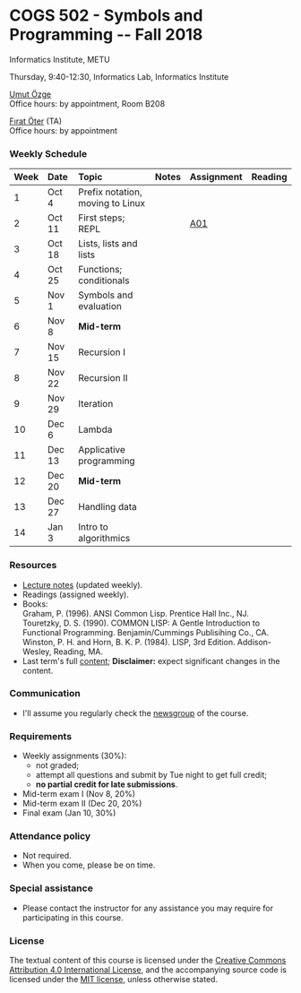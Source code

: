 # COGS 502 - Symbols and Programming -- Fall 2018
Informatics Institute, METU

Thursday, 9:40-12:30, Informatics Lab, Informatics Institute

[Umut Özge](https://umutozge.github.io)   
Office hours: by appointment, Room B208

[Fırat Öter](mailto:foter@metu.edu.tr) (TA)  
Office hours: by appointment  

### Weekly Schedule

|Week| Date   | Topic | Notes | Assignment | Reading
:---|:---|:---|:---|:---|:--- 
1   | Oct 4  | Prefix notation, moving to Linux | 
2   | Oct 11 | First steps; REPL |  | [A01](assignments/cogs502-assignment-01.pdf)| 
3   | Oct 18 | Lists, lists and lists |  | <!---[A02](assignments/cogs502-assignment-02.pdf)--> | 
4   | Oct 25 | Functions; conditionals |  |<!---[A03](assignments/cogs502-assignment-03.pdf)--> | 
5   | Nov 1  | Symbols and evaluation |  | <!---[A04](assignments/cogs502-assignment-04.pdf)--> | 
6   | Nov 8  | **Mid-term** | | <!---[A05](assignments/cogs502-assignment-05.pdf)--> | 
7   | Nov 15 | Recursion I | | <!---[A06](assignments/cogs502-assignment-06.pdf)--> | 
8   | Nov 22 | Recursion II | | <!---[A07](assignments/cogs502-assignment-07.pdf)--> | 
9   | Nov 29 | Iteration | | <!---[A08](assignments/cogs502-assignment-08.pdf)--> | 
10  | Dec 6  | Lambda | | <!---[A09](assignments/cogs502-assignment-09.pdf)--> | 
11  | Dec 13 | Applicative programming | | <!---[A10](assignments/cogs502-assignment-10.pdf)--> | 
12  | Dec 20 | **Mid-term** | | <!---[A11](assignments/cogs502-assignment-11.pdf)--> | 
13  | Dec 27 | Handling data  | | <!---[A12](assignments/cogs502-assignment-12.pdf)--> | 
14  | Jan 3  | Intro to algorithmics | | <!---[A13](assignments/cogs502-assignment-13.pdf)--> | 

### Resources 

* [Lecture notes](notes/cogs502-lecture-notes.pdf) (updated weekly).
* Readings (assigned weekly).
* Books:  
	Graham, P. (1996). ANSI Common Lisp. Prentice Hall Inc., NJ.  
	Touretzky, D. S. (1990). COMMON LISP: A Gentle Introduction to Functional Programming. Benjamin/Cummings Publisihing Co., CA.  
	Winston, P. H. and Horn, B. K. P. (1984). LISP, 3rd Edition. Addison-Wesley, Reading, MA.  
* Last term's full [content](var/symbols-and-programming-2018-Spring.zip); **Disclaimer:** expect significant changes in the content.

### Communication

* I'll assume you regularly check the [newsgroup](https://groups.google.com/forum/#!forum/metu-cogs-502-symbols-and-programming) of the course.

### Requirements

* Weekly assignments (30%): 
	- not graded; 
	- attempt all questions and submit by Tue night to get full credit;
	- **no partial credit for late submissions**.
* Mid-term exam I (Nov 8, 20%)
* Mid-term exam II (Dec 20, 20%)
* Final exam (Jan 10, 30%)

### Attendance policy

* Not required.
* When you come, please be on time.

### Special assistance

* Please contact the instructor for any assistance you may require for participating in this course.

### License
The textual content of this course is licensed under the [Creative Commons Attribution 4.0 International License](https://creativecommons.org/licenses/by/4.0/), and the accompanying source code is licensed under the [MIT license](http://opensource.org/licenses/mit-license.php), unless otherwise stated.
